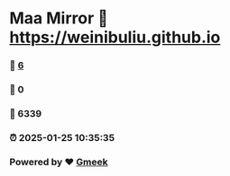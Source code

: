 # Maa Mirror :link: https://weinibuliu.github.io 
### :page_facing_up: [6](https://weinibuliu.github.io/tag.html) 
### :speech_balloon: 0 
### :hibiscus: 6339 
### :alarm_clock: 2025-01-25 10:35:35 
### Powered by :heart: [Gmeek](https://github.com/Meekdai/Gmeek)
